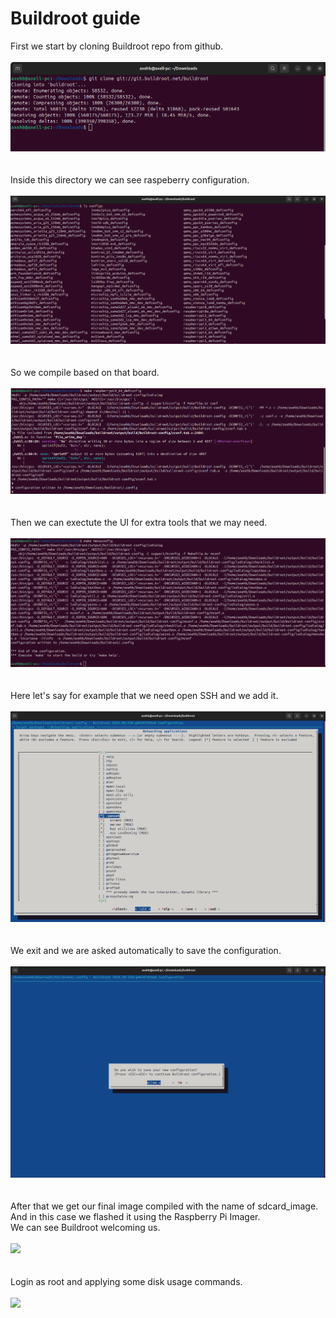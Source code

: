 # Buildroot guide

First we start by cloning Buildroot repo from github.<br><br>
![](buildroot_evidence/cloning_repo_1.png)<br><br><br>
Inside this directory we can see raspeberry configuration.<br><br>
![](buildroot_evidence/checking_for_boards_2.png)<br><br><br>
So we compile based on that board.<br><br>
![](buildroot_evidence/selecting_raspberry_3.png)<br><br><br>
Then we can exectute the UI for extra tools that we may need.<br><br>
![](buildroot_evidence/Executing_the_UI_4.png)<br><br><br>
Here let's say for example that we need open SSH and we add it.<br><br>
![](buildroot_evidence/Selecting_openssh_as_a_module_example_5.png)<br><br><br>
We exit and we are asked automatically to save the configuration.<br><br>
![](buildroot_evidence/save_configuration_and_make_the_file_6.png)<br><br><br>
After that we get our final image compiled with the name of sdcard_image.  
And in this case we flashed it using the Raspberry Pi Imager.  
We can see Buildroot welcoming us.<br><br>
![](buildroot_evidence/Buildroot_login_7.jpg)<br><br><br>
Login as root and applying some disk usage commands.<br><br>
![](buildroot_evidence/applying_commands_8.jpg)
